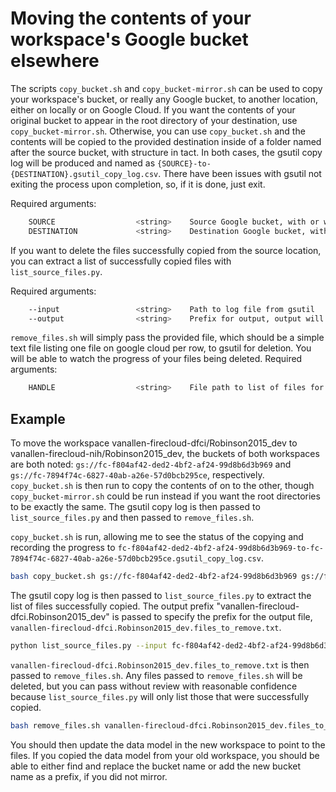# Moving the contents of your workspace's Google bucket elsewhere
The scripts `copy_bucket.sh` and `copy_bucket-mirror.sh` can be used to copy your workspace's bucket, or really any Google bucket, to another location, either on locally or on Google Cloud. If you want the contents of your original bucket to appear in the root directory of your destination, use `copy_bucket-mirror.sh`. Otherwise, you can use `copy_bucket.sh` and the contents will be copied to the provided destination inside of a folder named after the source bucket, with structure in tact. In both cases, the gsutil copy log will be produced and named as `{SOURCE}-to-{DESTINATION}.gsutil_copy_log.csv`. There have been issues with gsutil not exiting the process upon completion, so, if it is done, just exit.

Required arguments:
```bash
    SOURCE                  <string>    Source Google bucket, with or without the gs:// prefix
    DESTINATION             <string>    Destination Google bucket, with or without the gs:// prefix
```
If you want to delete the files successfully copied from the source location, you can extract a list of successfully copied files with `list_source_files.py`.

Required arguments:
```bash
    --input                 <string>    Path to log file from gsutil
    --output                <string>    Prefix for output, output will be written to '{output}.files_to_remove.txt'
```

`remove_files.sh` will simply pass the provided file, which should be a simple text file listing one file on google cloud per row, to gsutil for deletion. You will be able to watch the progress of your files being deleted.
Required arguments:
```bash
    HANDLE                  <string>    File path to list of files for removal
```

## Example
To move the workspace vanallen-firecloud-dfci/Robinson2015_dev to vanallen-firecloud-nih/Robinson2015_dev, the buckets of both workspaces are both noted: `gs://fc-f804af42-ded2-4bf2-af24-99d8b6d3b969` and `gs://fc-7894f74c-6827-40ab-a26e-57d0bcb295ce`, respectively. `copy_bucket.sh` is then run to copy the contents of on to the other, though `copy_bucket-mirror.sh` could be run instead if you want the root directories to be exactly the same. The gsutil copy log is then passed to `list_source_files.py` and then passed to `remove_files.sh`.

`copy_bucket.sh` is run, allowing me to see the status of the copying and recording the progress to `fc-f804af42-ded2-4bf2-af24-99d8b6d3b969-to-fc-7894f74c-6827-40ab-a26e-57d0bcb295ce.gsutil_copy_log.csv`.
```bash
bash copy_bucket.sh gs://fc-f804af42-ded2-4bf2-af24-99d8b6d3b969 gs://fc-7894f74c-6827-40ab-a26e-57d0bcb295ce
```

The gsutil copy log is then passed to `list_source_files.py` to extract the list of files successfully copied. The output prefix "vanallen-firecloud-dfci.Robinson2015_dev" is passed to specify the prefix for the output file, `vanallen-firecloud-dfci.Robinson2015_dev.files_to_remove.txt`.
```bash
python list_source_files.py --input fc-f804af42-ded2-4bf2-af24-99d8b6d3b969-to-fc-7894f74c-6827-40ab-a26e-57d0bcb295ce.gsutil_copy_log.csv --output "vanallen-firecloud-dfci.Robinson2015_dev"
```

`vanallen-firecloud-dfci.Robinson2015_dev.files_to_remove.txt` is then passed to `remove_files.sh`. Any files passed to `remove_files.sh` will be deleted, but you can pass without review with reasonable confidence because `list_source_files.py` will only list those that were successfully copied.
```bash
bash remove_files.sh vanallen-firecloud-dfci.Robinson2015_dev.files_to_remove.txt
```

You should then update the data model in the new workspace to point to the files. If you copied the data model from your old workspace, you should be able to either find and replace the bucket name or add the new bucket name as a prefix, if you did not mirror.
